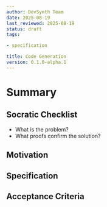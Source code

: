 ```yaml
---
author: DevSynth Team
date: 2025-08-19
last_reviewed: 2025-08-19
status: draft
tags:

- specification

title: Code Generation
version: 0.1.0-alpha.1
---
```


<!--
Required metadata fields:
- author: document author
- date: creation date
- last_reviewed: last review date
- status: draft | review | published
- tags: search keywords
- title: short descriptive name
- version: specification version
-->

# Summary

## Socratic Checklist
- What is the problem?
- What proofs confirm the solution?

## Motivation

## Specification

## Acceptance Criteria
